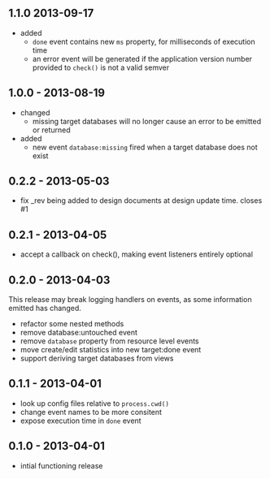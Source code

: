 ## 1.1.0 2013-09-17

* added
	* `done` event contains new `ms` property, for milliseconds of execution time
	* an error event will be generated if the application version number provided to `check()` is not a valid semver

## 1.0.0 - 2013-08-19

* changed
	* missing target databases will no longer cause an error to be emitted or returned
* added
	* new event `database:missing` fired when a target database does not exist

## 0.2.2 - 2013-05-03

* fix _rev being added to design documents at design update time. closes #1

## 0.2.1 - 2013-04-05

* accept a callback on check(), making event listeners entirely optional

## 0.2.0 - 2013-04-03

This release may break logging handlers on events, as some information emitted has changed.

* refactor some nested methods
* remove database:untouched event
* remove `database` property from resource level events
* move create/edit statistics into new target:done event
* support deriving target databases from views

## 0.1.1 - 2013-04-01

* look up config files relative to `process.cwd()`
* change event names to be more consitent
* expose execution time in `done` event

## 0.1.0 - 2013-04-01

* intial functioning release
